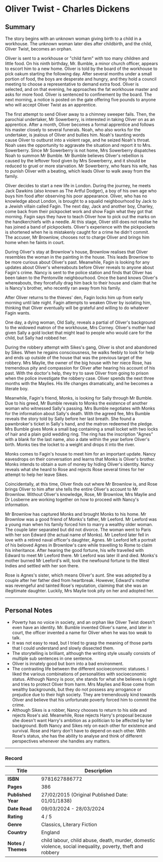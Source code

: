 # Oliver Twist - Charles Dickens

## Summary
The story begins with an unknown woman giving birth to a child in a workhouse. The unknown woman later dies after childbirth, and the child, Oliver Twist, becomes an orphan. 

Oliver is sent to a workhouse or "child farm" with too many children and little food. On his ninth birthday, Mr. Bumble, a minor church officer, appears to escort him to a new home. Oliver is told by the board of the workhouse to pick oakum starting the following day. After several months under a small portion of food, the boys are desperate and hungry, and they hold a council meeting to choose a representative to demand extra food. Oliver is selected, and on that evening, he approaches the fat workhouse master and asks for more food. Oliver is sentenced to confinement by the board. The next morning, a notice is posted on the gate offering five pounds to anyone who will accept Oliver Twist as an apprentice.

The first attempt to send Oliver away to a chimney sweeper fails. Then, the parochial undertaker, Mr Sowerberry, is interested in taking Oliver on as an apprentice. After a month, Oliver becomes a formal apprentice and follows his master closely to several funerals. Noah, who also works for the undertaker, is jealous of Oliver and bullies him. Noah's taunting words cause Oliver to outburst into a violent rage, and he seized Noah's throat. Noah uses the opportunity to aggravate the situation and report it to Mrs. Sowerberry. Since Mr Sowerberry is not home, Mrs Sowerberry dispatches Noah to summon Mr Bumble. Mr Bumble believes Oliver's rebellion is caused by the leftover food given by Mrs Sowerberry, and it should be reduced to gruel or more starvation. Mr Sowerberry, who fears his wife, has to punish Oliver with a beating, which leads Oliver to walk away from the family.

Oliver decides to start a new life in London. During the journey, he meets Jack Dawkins (also known as The Artful Dodger), a boy of his own age who buys him food after observing his poor appearance. Oliver, who has no knowledge about London, is brought to a squalid neighbourhood by Jack to a Jewish villain called Fagin. The next day, Jack and another boy, Charley, come back from their pickpocket work and show Fagin what they got that morning. Fagin says they have to teach Oliver how to pick out the marks on the handkerchiefs with a needle. At this stage, Oliver still does not realise he has joined a band of pickpockets. Oliver's experience with the pickpockets is shortened when he is mistakenly caught for a crime he didn't commit. The accuser, Mr Brownlow, chooses not to charge Oliver and brings him home when he faints in court.

During Oliver's stay at Brownlow's house, Brownlow realises that Oliver resembles the woman in the painting in the house. This leads Brownlow to be more curious about Oliver's past. Meanwhile, Fagin is looking for any updates about Oliver's whereabouts before Oliver reveals to anyone about Fagin's crime. Nancy is sent to the police station and finds that Oliver has been taken to the Pentonville neighbourhood. Once the band knows Oliver's whereabouts, they forcefully drag him back to their house and claim that he is Nancy's brother, who recently ran away from his family.

After Oliver returns to the thieves' den, Fagin locks him up from early morning until late night. Fagin attempts to weaken Oliver by isolating him, thinking that Oliver eventually will be grateful and willing to do whatever Fagin wants.

One day, a dying woman, Old Sally, reveals a partial of Oliver's background to the widowed matron of the workhouse, Mrs Corney. Oliver's mother had given Sally a gold locket that might lead to people who would care for the child, but Sally had robbed her.

During the robbery attempt with Sikes's gang, Oliver is shot and abandoned by Sikes. When he regains consciousness, he walks feebly to look for help and ends up outside of the house that was the previous target of the robbery. Mrs Maylie, the owner of the big house with her niece Rose, has tremendous pity and compassion for Oliver after hearing his account of his past. With the doctor's help, they try to save Oliver from going to prison when the police investigate the robbery case. Oliver spends the next three months with the Maylies. His life changes dramatically, and he becomes a literate boy.

Meanwhile, Fagin's friend, Monks, is looking for Sally through Mr Bumble. Due to his greed, Mr Bumble reveals to Monks the existence of another woman who witnessed Sally's passing. Mrs Bumble negotiates with Monks for the information about Sally's death. With the agreed fee, Mrs Bumble reveals the story told by Sally before her last breath. She found a pawnbroker's ticket in Sally's hand, and the matron redeemed the pledge. Mrs Bumble gives Monk a small bag containing a small locket with two locks of hair and a plain gold wedding ring. The ring has the inscription "Agnes" with a blank for the last name, also a date within the year before Oliver's birth. Monks ties the locket to a weight and drops it into the river.

Monks comes to Fagin's house to meet him for an important update. Nancy eavesdrops on their conversation and learns that Monks is Oliver's brother. Monks intends to obtain a sum of money by hiding Oliver's identity. Nancy reveals what she heard to Rose and rejects Rose several times for her attempt to help her leave Sikes.

Coincidentally, at this time, Oliver finds out where Mr Brownlow is, and Rose brings Oliver to him after she tells the entire Oliver's account to Mr Brownlow. Without Oliver's knowledge, Rose, Mr Brownlow, Mrs Maylie and Dr Losberne are working together on how to proceed with Nancy's information.

Mr Brownlow has captured Monks and brought Monks to his home. Mr Brownlow was a good friend of Monks's father, Mr Leeford. Mr Leeford was a young man when his family forced him to marry a wealthy older woman. The couple later separated but did not divorce. The woman went to Paris with her son Edward (the actual name of Monks). Mr Leeford later fell in love with a retired naval officer's daughter, Agnes. Mr Leeford left a portrait of his beloved Agnes in Brownlow's care while travelling to Rome to claim his inheritance. After hearing the good fortune, his wife travelled with Edward to meet Mr Leeford there. Mr Leeford was later ill and died. Monks's mother burned Mr Leeford's will, took the newfound fortune to the West Indies and settled with her son there.

Rose is Agnes's sister, which means Oliver's aunt. She was adopted by a couple after her father died from heartbreak. However, Edward's mother was revengeful and tainted Rose's reputation, claiming that she was an illegitimate daughter. Luckily, Mrs Maylie took pity on her and adopted her.

***

## Personal Notes
- Poverty has no voice in society, and an orphan like Oliver Twist doesn't even have an identity. Mr. Bumble invented Oliver's name, and later in court, the officer invented a name for Oliver when he was too weak to talk.
- It was not easy to read, but I tried to grasp the meaning of those parts that I could understand and slowly dissected them.
- The storytelling is brilliant, although the writing style usually consists of multiple sub sentences in one sentence.
- Oliver is innately good but born into a bad environment.
- The contrasting life between the different socioeconomic statuses.
I liked the various combinations of personalities with socioeconomic status. Although Nancy is poor, she stands for what she believes is right and tries to protect Oliver from harm. Mrs Maylies and Rose come from wealthy backgrounds, but they do not possess any arrogance or prejudice due to their high society. They are tremendously kind towards Oliver and believe that his unfortunate poverty forced him to commit the crime. 
- Although Sikes is a robber, Nancy chooses to return to his side and rejects Rose's aid. Meanwhile, Rose rejects Harry's proposal because she doesn't want Harry's ambition as a politician to be affected by her background. Both Nancy and Sikes rely on each other for existence and survival. Rose and Harry don't have to depend on each other. With Rose's status, she has the ability to analyse and think of different perspectives whenever she handles any matters.

***

### 
### Record
| Title | Description |
| -- | -- |
| **ISBN** | 9781627886772 |
| **Pages** | 386 |
| **Published Year** | 27/02/2015 (Original Published Date: 01/01/1838) |
| **Date Read** | 09/03/2024 - 28/03/2024 |
| **Rating** | 4 / 5 |
| **Genre** | Classics, Literary Fiction |
| **Country** | England |
| **Notes / Themes** | child labour, child abuse, death, murder, domestic violence, social inequality, poverty, theft and robbery | 

